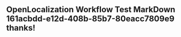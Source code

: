 <properties
ms.topic="hero-topic"
ms.test1="hero-topic"
ms.test2="test"/>

## OpenLocalization Workflow Test MarkDown 161acbdd-e12d-408b-85b7-80eacc7809e9 thanks!
